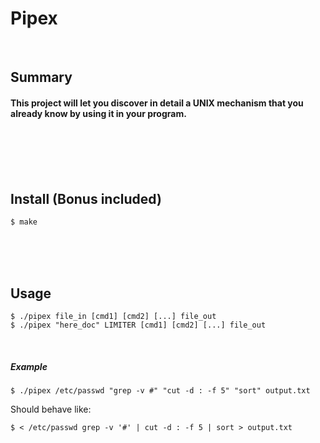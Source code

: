 # Pipex
<br/>

## Summary
#### This project will let you discover in detail a UNIX mechanism that you already know by using it in your program.
<br/><br/><br/><br/>

## Install (Bonus included)
	$ make
<br/><br/><br/>

## Usage
	$ ./pipex file_in [cmd1] [cmd2] [...] file_out
	$ ./pipex "here_doc" LIMITER [cmd1] [cmd2] [...] file_out
<br/>

##### Example
```
$ ./pipex /etc/passwd "grep -v #" "cut -d : -f 5" "sort" output.txt
```
Should behave like:
```
$ < /etc/passwd grep -v '#' | cut -d : -f 5 | sort > output.txt
```

<br/><br/>